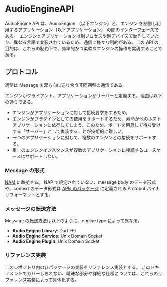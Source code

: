 # AudioEngineAPI

AudioEngine API は、AudioEngine （以下エンジン）と、エンジン を制御し利用するアプリケーション（以下アプリケーション） の間のインターフェースである。
エンジンとアプリケーションは別プロセスや別デバイスで動作していたり、異なる言語で実装されているため、通信に様々な制約がある。この API の目的は、これらの制約下で、効率的かつ柔軟なエンジンの操作を実現することである。

## プロトコル

通信は Message を双方向に送り合う非同期型の通信である。

エンジンがクライアント、アプリケーションがサーバーと定義する。理由は以下の通りである。

- エンジンがアプリケーションに対して接続要求をするため。
- エンジンがプラグインとしての使用をサポートするため、寿命が他のホストアプリケーションに依存してしまう。このため、ポートを用意して待ち受けする「サーバー」として実装することが技術的に難しい。
- 一つのアプリケーションに対して、複数のエンジンとの接続をサポートする。
- 単一のエンジンインスタンスが複数のアプリケーションに接続するユースケースはサポートしない。

### Message の形式

[NAM](nam-v1.md) に準拠する。
NAP で規定されていない、message body のデータ形式や、context のデータ形式は [APIs のパッケージ](../../APIs/novonotes/audio_engine/README.md) に定義される Protobuf バイナリフォーマットとする。

### メッセージの転送方法

Message の転送方法は以下のように、engine type によって異なる。

- **Audio Engine Library**: Dart FFI
- **Audio Engine Service**: Unix Domain Socket
- **Audio Engine Plugin**: Unix Domain Socket

### リファレンス実装

このレポジトリ内の各パッケージの実装をリファレンス実装とする。
このドキュメントでカバーしきれない、曖昧な部分や詳細な仕様については、これらのリファレンス実装によって具体化する。
